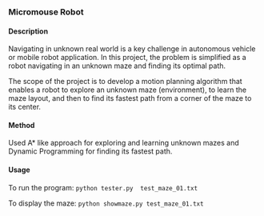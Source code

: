 ### Micromouse Robot

#### Description

Navigating in unknown real world is a key challenge in autonomous vehicle or mobile robot application.  In this project, the problem is simplified as a robot navigating in an unknown maze and finding its optimal path.

The scope of the project is to develop a motion planning algorithm that enables a robot to explore an unknown maze (environment), to learn the maze layout, and then to find its fastest path from a corner of the maze to its center.  

#### Method

Used A* like approach for exploring and learning unknown mazes and Dynamic Programming for finding its fastest path. 

#### Usage

To run the program:
`python tester.py  test_maze_01.txt`

To display the maze:
`python showmaze.py test_maze_01.txt`
